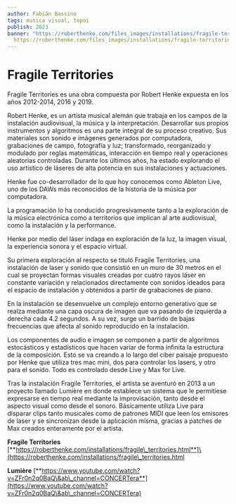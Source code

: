 ```yaml
---
author: Fabián Bassino
tags: musica visual, topoi
publish: 2023
banner: "https://roberthenke.com/files_images/installations/fragile-territories/FragileTerritoriesRennesPreOpening.jpg"
  https://roberthenke.com/files_images/installations/fragile-territories/FragileTerritoriesRennesPreOpening.jpg
---
```


# Fragile Territories

Fragile Territories es una obra compuesta por Robert Henke expuesta en los años 2012-2014, 2016 y 2019.

Robert Henke, es un artista musical alemán que trabaja en los campos de la instalación audiovisual, la música y la interpretación.  Desarrollar sus propios instrumentos y algoritmos es una parte integral de su proceso creativo. Sus materiales son sonido e imágenes generados por computadora, grabaciones de campo, fotografía y luz; transformado, reorganizado y modulado por reglas matemáticas, interacción en tiempo real y operaciones aleatorias controladas. Durante los últimos años, ha estado explorando el uso artístico de láseres de alta potencia en sus instalaciones y actuaciones.

Henke fue co-desarrollador de lo que hoy conocemos como Ableton Live, uno de los DAWs más reconocidos de la historia de la música por computadora.

La programación lo ha conducido progresivamente tanto a la exploración de la música electrónica como a territorios que implican al arte audiovisual, como la instalación y la performance.

Henke por medio del láser indaga en exploración de la luz, la imagen visual, la experiencia sonora y el espacio virtual.

Su primera exploración al respecto se tituló Fragile Territories, una instalación de laser y sonido que consistió en un muro de 30 metros en el cual se proyectan formas visuales creadas por cuatro rayos láser en constante variación y relacionados directamente con sonidos ideados para el espacio de instalación y obtenidos a partir de grabaciones de piano.

En la instalación se desenvuelve un complejo entorno generativo que se realza mediante una capa oscura de imagen que va pasando de izquierda a derecha cada 4.2 segundos. A su vez, surge un barrido de bajas frecuencias que afecta al sonido reproducido en la instalación.

Los componentes de audio e imagen se componen a partir de algoritmos estocásticos y estadísticos que hacen variar de forma infinita la estructura de la composición. Esto se va creando a lo largo del ciber paisaje propuesto por Henke que utiliza tres mac mini, dos para controlar los lasers, y otro para el sonido. Todo es controlado desde Live y Max for Live.

Tras la instalación Fragile Territories, el artista se aventuró en 2013 a un proyecto llamado Lumière en donde establece un sistema que le permitiese expresarse en tiempo real mediante la improvisación, tanto desde el aspecto visual como desde el sonoro. Básicamente utiliza Live para disparar clips tanto musicales como de patrones MIDI que leen los emisores de laser y se sincronizan desde la aplicación misma, gracias a patches de Max creados enteramente por el artista.

**Fragile Territories**  \[**https://roberthenke.com/installations/fragile\_territories.html**]\(https://roberthenke.com/installations/fragile\_territories.html

**Lumière** [**https://www.youtube.com/watch?v=ZFr0n2q0BaQ\&ab\_channel=CONCERTera**](https://www.youtube.com/watch?v=ZFr0n2q0BaQ\&ab\_channel=CONCERTera)
